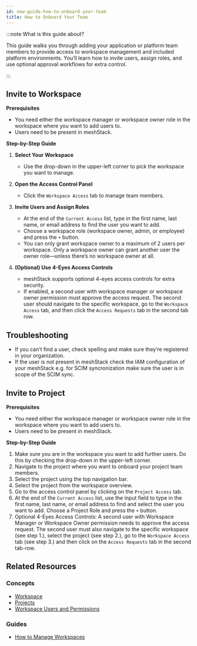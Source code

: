 ```yaml
---
id: new-guide-how-to-onboard-your-team
title: How to Onboard Your Team
---
```


:::note What is this guide about?

This guide walks you through adding your application or platform team members to provide access to workspace management and included platform environments. You’ll learn how to invite users, assign roles, and use optional approval workflows for extra control.

:::

## Invite to Workspace

**Prerequisites**

- You need either the workspace manager or workspace owner role in the workspace where you want to add users to.
- Users need to be present in meshStack.

**Step-by-Step Guide**

1. **Select Your Workspace**
   - Use the drop-down in the upper-left corner to pick the workspace you want to manage.

2. **Open the Access Control Panel**
   - Click the `Workspace Access` tab to manage team members.

3. **Invite Users and Assign Roles**
   - At the end of the `Current Access` list, type in the first name, last name, or email address to find the user you want to add.
   - Choose a workspace role (workspace owner, admin, or employee) and press the `+` button.
   - You can only grant workspace owner to a maximum of 2 users per workspace. Only a workspace owner can grant another user the owner role—unless there’s no workspace owner at all.

4. **(Optional) Use 4-Eyes Access Controls**
   - meshStack supports optional 4-eyes access controls for extra security.
   - If enabled, a second user with workspace manager or workspace owner permission must approve the access request. The second user should navigate to the specific workspace, go to the `Workspace Access` tab, and then click the `Access Requests` tab in the second tab row.

## Troubleshooting

- If you can’t find a user, check spelling and make sure they’re registered in your organization.
- If the user is not present in meshStack check the IAM configuration of your meshStack e.g. for SCIM syncronization make sure the user is in scope of the SCIM sync.

## Invite to Project

**Prerequisites**

- You need either the workspace manager or workspace owner role in the workspace where you want to add users to.
- Users need to be present in meshStack.

**Step-by-Step Guide**

1. Make sure you are in the workspace you want to add further users. Do this by checking the drop-down in the upper-left corner.
2. Navigate to the project where you want to onboard your project team members.
3. Select the project using the top navigation bar.
4. Select the project from the workspace overview.
5. Go to the access control panel by clicking on the `Project Access` tab.
6. At the end of the `Current Access` list, use the input field to type in the first name, last name, or email address to find and select the user you want to add. Choose a Project Role and press the `+` button.
7. Optional 4-Eyes Access Controls: A second user with Workspace Manager or Workspace Owner permission needs to approve the access request. The second user must also navigate to the specific workspace (see step 1.), select the project (see step 2.), go to the `Workspace Access` tab (see step 3.) and then click on the `Access Requests` tab in the second tab-row.

## Related Resources

### Concepts

- [Workspace](./new-concept-workspace.md)
- [Projects](./new-concept-project.md)
- [Workspace Users and Permissions](./new-concept-users-and-groups.md#workspace-users-and-permissions)

### Guides

- [How to Manage Workspaces](./new-guide-how-to-manage-a-workspace.md)